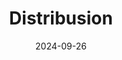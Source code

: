 ---  
layout: startup_page  
title: "Distribusion"  
id: "distribusion.com"  
permalink: "/distribusiondistribusion.com09262024/"  
website: "https://www.distribusion.com/"  
funding_round: "Series C"  
funding_amount: "$80M"  
investors: "TQ Ventures, Lightrock"  
about: "Distribusion is a B2B ground transportation marketplace connecting thousands of bus, rail, ferry, and public transport providers worldwide to a global network of travel retailers. Its standardization layer allows online retailers to sell tickets through a single API, increasing sales for carriers and providing travelers with easy access to various transportation options."  
markets: "Travel, Transportation"  
hq: "Berlin, Berlin, Germany"  
founded_year: ""  
linkedin: "https://de.linkedin.com/company/distribusion"  
twitter: ""  
instagram: ""  
facebook: ""  
crunchbase: "https://www.crunchbase.com/organization/distribusion"  
pitchbook: "https://pitchbook.com/profiles/company/111027-52"  

date_display: "26-Sep-2024"  
date: "2024-09-26"

# SEO Optimization  
meta_title: "Distribusion - Series C Funding ($80M)"  
meta_description: "Distribusion, Distribusion is a B2B ground transportation marketplace connecting thousands of bus, rail, ferry, and public transport providers worldwide to a global..."  
meta_keywords: "Distribusion, Travel, Transportation, Series C funding"  
canonical_url: "https://startup.projectstartups.com/distribusiondistribusion.com09262024/"  
---